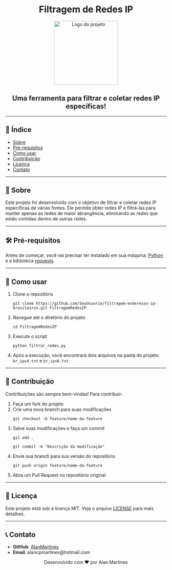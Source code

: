 <h1 align="center">Filtragem de Redes IP</h1>

<p align="center">
    <img src="./network_icon.webp" alt="Logo do projeto" width="200">
</p>

<h2 align="center">Uma ferramenta para filtrar e coletar redes IP específicas!</h2>

<hr>

<h2>📖 Índice</h2>
<ul>
    <li><a href="#-sobre">Sobre</a></li>
    <li><a href="#-pré-requisitos">Pré-requisitos</a></li>
    <li><a href="#-como-usar">Como usar</a></li>
    <li><a href="#-contribuicao">Contribuição</a></li>
    <li><a href="#-licenca">Licença</a></li>
    <li><a href="#-contato">Contato</a></li>
</ul>

<hr>

<h2 id="sobre">📜 Sobre</h2>
<p>
    Este projeto foi desenvolvido com o objetivo de filtrar e coletar redes IP específicas de várias fontes. Ele permite obter redes IP e filtrá-las para manter apenas as redes de maior abrangência, eliminando as redes que estão contidas dentro de outras redes.
</p>

<hr>

<h2 id="pre-requisitos">🛠 Pré-requisitos</h2>
<p>
    Antes de começar, você vai precisar ter instalado em sua máquina:
    <a href="https://www.python.org/downloads/">Python</a> e a biblioteca <a href="https://docs.python-requests.org/en/master/">requests</a>.
</p>

<hr>

<h2 id="como-usar">🚀 Como usar</h2>
<ol>
    <li>Clone o repositório</li>
    <pre><code>git clone https://github.com/SeuUsuario/filtragem-enderecos-ip-brasileiros.git FiltragemRedesIP</code></pre>
    <li>Navegue até o diretório do projeto</li>
    <pre><code>cd FiltragemRedesIP</code></pre>
    <li>Execute o script</li>
    <pre><code>python filtrar_redes.py</code></pre>
    <li>Após a execução, você encontrará dois arquivos na pasta do projeto: <code>br_ipv4.txt</code> e <code>br_ipv6.txt</code></li>
</ol>

<hr>

<h2 id="contribuicao">🤝 Contribuição</h2>
<p>
    Contribuições são sempre bem-vindas! Para contribuir:
</p>
<ol>
    <li>Faça um fork do projeto</li>
    <li>Crie uma nova branch para suas modificações</li>
    <pre><code>git checkout -b feature/nome-da-feature</code></pre>
    <li>Salve suas modificações e faça um commit</li>
    <pre><code>git add .</code></pre>
    <pre><code>git commit -m "Descrição da modificação"</code></pre>
    <li>Envie sua branch para sua versão do repositório</li>
    <pre><code>git push origin feature/nome-da-feature</code></pre>
    <li>Abra um Pull Request no repositório original</li>
</ol>

<hr>

<h2 id="licenca">📝 Licença</h2>
<p>
    Este projeto está sob a licença MIT. Veja o arquivo <a href="LICENSE">LICENSE</a> para mais detalhes.
</p>

<hr>

<h2 id="contato">📞 Contato</h2>
<ul>
    <li><strong>GitHub</strong>: <a href="https://github.com/AlanMartines">AlanMartines</a></li>
    <li><strong>Email</strong>: alancpmartines@hotmail.com</li>
</ul>

<p align="center">Desenvolvido com ❤️ por Alan Martines</p>
